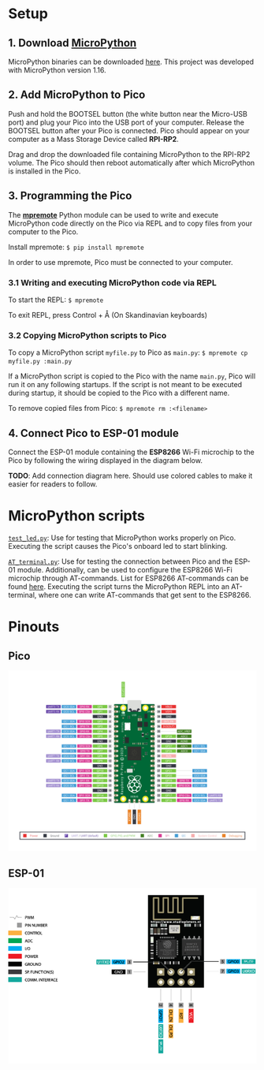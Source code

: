 # Setup

## 1. Download [MicroPython](https://micropython.org/)

MicroPython binaries can be downloaded [here](https://micropython.org/download/rp2-pico/). This project was developed with MicroPython version 1.16.

## 2. Add MicroPython to Pico

Push and hold the BOOTSEL button (the white button near the Micro-USB port) and plug your Pico into the USB port of your computer. Release the BOOTSEL button after your Pico is connected. Pico should appear on your computer as a Mass Storage Device called **RPI-RP2**.

Drag and drop the downloaded file containing MicroPython to the RPI-RP2 volume. The Pico should then reboot automatically after which MicroPython is installed in the Pico.

## 3. Programming the Pico

The [**mpremote**](https://pypi.org/project/mpremote/) Python module can be used to write and execute MicroPython code directly on the Pico via REPL and to copy files from your computer to the Pico.

Install mpremote: `$ pip install mpremote`

In order to use mpremote, Pico must be connected to your computer.

### 3.1 Writing and executing MicroPython code via REPL

To start the REPL: `$ mpremote`

To exit REPL, press Control + Å (On Skandinavian keyboards)

### 3.2 Copying MicroPython scripts to Pico

To copy a MicroPython script `myfile.py` to Pico as `main.py`: `$ mpremote cp myfile.py :main.py`

If a MicroPython script is copied to the Pico with the name `main.py`, Pico will run it on any following startups. If the script is not meant to be executed during startup, it should be copied to the Pico with a different name.

To remove copied files from Pico: `$ mpremote rm :<filename>`

## 4. Connect Pico to ESP-01 module

Connect the ESP-01 module containing the **ESP8266** Wi-Fi microchip to the Pico by following the wiring displayed in the diagram below.  

**TODO**: Add connection diagram here. Should use colored cables to make it easier for readers to follow.

# MicroPython scripts

[`test_led.py`](test_led.py): Use for testing that MicroPython works properly on Pico. Executing the script causes the Pico's onboard led to start blinking.

[`AT_terminal.py`](AT_terminal.py): Use for testing the connection between Pico and the ESP-01 module. Additionally, can be used to configure the ESP8266 Wi-Fi microchip through AT-commands. List for ESP8266 AT-commands can be found [here](https://www.electronicshub.org/esp8266-at-commands/). Executing the script turns the MicroPython REPL into an AT-terminal, where one can write AT-commands that get sent to the ESP8266.

# Pinouts

## Pico

![Raspberry Pi Pico pinout](imgs/raspberry_pi_pico_pinout.png)

## ESP-01

![ESP-01 pinout](imgs/ESP-01_pinout.jpg)
